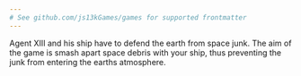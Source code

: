```yaml
---
# See github.com/js13kGames/games for supported frontmatter
---
```

Agent XIII and his ship have to defend the earth from space junk. The aim of the game is smash apart space debris with your ship, thus preventing the junk from entering the earths atmosphere.